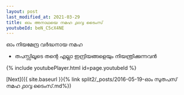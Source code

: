 ```yaml
---
layout: post
last_modified_at: 2021-03-29
title: ഓം അനാഥയെ നമഹ ൧൦൮ ടൈംസ്
youtubeId: beN_C5cX4NE
---
```

 
 
 ഓം നിയമേന്ദ്ര വർദ്ധനായ നമഹ 
 
 -  തപസ്സിലൂടെ തന്റെ എല്ലാ ഇന്ദ്രിയങ്ങളെയും നിയന്ത്രിക്കുന്നവൻ 
 
  
 
  
 
 
 
 
 
 


{% include youtubePlayer.html id=page.youtubeId %}
 
[Next]({{ site.baseurl }}{% link  split2/_posts/2016-05-19-ഓം സുതപസ് നമഹ ൧൦൮ ടൈംസ്.md%})
 
